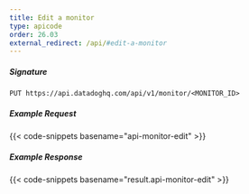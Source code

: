 ```yaml
---
title: Edit a monitor
type: apicode
order: 26.03
external_redirect: /api/#edit-a-monitor
---
```


##### Signature
`PUT https://api.datadoghq.com/api/v1/monitor/<MONITOR_ID>`
##### Example Request
{{< code-snippets basename="api-monitor-edit" >}}
##### Example Response
{{< code-snippets basename="result.api-monitor-edit" >}}

